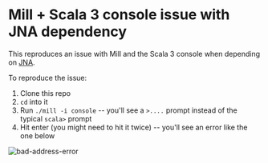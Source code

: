 # Mill + Scala 3 console issue with JNA dependency

This reproduces an issue with Mill and the Scala 3 console when depending on
[JNA](https://github.com/java-native-access/jna).

To reproduce the issue:

1. Clone this repo
2. `cd` into it
3. Run `./mill -i console` -- you'll see a `>....` prompt instead of the typical `scala>` prompt
4. Hit enter (you might need to hit it twice) -- you'll see an error like the one below

![bad-address-error](https://github.com/mrdziuban/mill-scala-3-console-mariadb/assets/4718399/166af286-4ba0-4c91-961f-eeb0864385e5)
